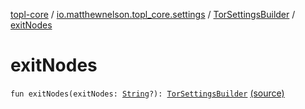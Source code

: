 [topl-core](../../index.md) / [io.matthewnelson.topl_core.settings](../index.md) / [TorSettingsBuilder](index.md) / [exitNodes](./exit-nodes.md)

# exitNodes

`fun exitNodes(exitNodes: `[`String`](https://kotlinlang.org/api/latest/jvm/stdlib/kotlin/-string/index.html)`?): `[`TorSettingsBuilder`](index.md) [(source)](https://github.com/05nelsonm/TorOnionProxyLibrary-Android/blob/master/topl-core/src/main/java/io/matthewnelson/topl_core/settings/TorSettingsBuilder.kt#L407)